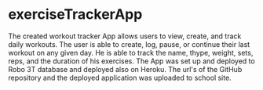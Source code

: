 # exerciseTrackerApp

The created workout tracker App allows users to view, create, and track daily workouts.  The user is able to create, log, pause, or continue their last workout on any given day.  He is able to track the name, thype, weight, sets, reps, and the duration of his exercises.  The App was set up and deployed to Robo 3T database and deployed also on Heroku.  The url's of the GitHub repository and the deployed application was uploaded to school site. 
